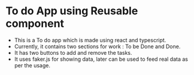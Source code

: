 # To do App using Reusable component

- This is a To do app which is made using react and typescript. 
- Currently, it contains two sections for work : To be Done and Done.
- It has two buttons to add and remove the tasks.
- It uses faker.js for showing data, later can be used to feed real data as per the usage.
